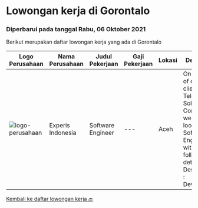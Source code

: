 
  # Lowongan kerja di Gorontalo

  ### Diperbarui pada tanggal Rabu, 06 Oktober 2021

  Berikut merupakan daftar lowongan kerja yang ada di Gorontalo

  |Logo Perusahaan | Nama Perusahaan | Judul Pekerjaan | Gaji Pekerjaan | Lokasi | Deskripsi | Tanggal diunggah | Pranala |
  | -------------- | --------------- | --------------- | --------- | --------- | -------------- | ------- | ----------- |
  |![logo-perusahaan](https://image-service-cdn.seek.com.au/314ed38ba58cf54b5555f434a5bf338661292eb7/ee4dce1061f3f616224767ad58cb2fc751b8d2dc)|Experis Indonesia|Software Engineer|---|Aceh|On behalf of our client, IT Telco Solutions Company, we are looking for Software Engineer with these following details: Job Description : Develops...|Selasa, 14 September 2021|https://www.jobstreet.co.id/id/job/software-engineer-3628551?token=0~da229ad8-76b8-4bfe-aee7-1d449eea2141&sectionRank=1&jobId=jobstreet-id-job-3628551|


  [Kembali ke daftar lowongan kerja 🔙](../README.md#daftar-lowongan-kerja)
  